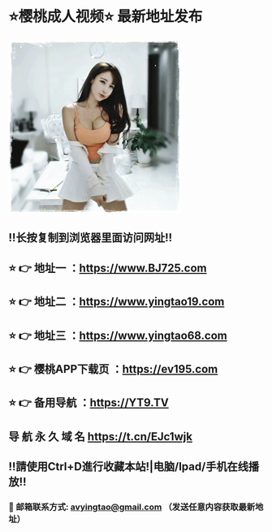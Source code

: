 # ⭐️樱桃成人视频⭐️ 最新地址发布 
![image](https://github.com/avyingtao/dz/raw/master/timg.gif)
## ‼️长按复制到浏览器里面访问网址‼️
## ⭐️ 👉 地址一 ：https://www.BJ725.com
## ⭐️ 👉 地址二 ：https://www.yingtao19.com
## ⭐️ 👉 地址三 ：https://www.yingtao68.com
## ⭐️ 👉 樱桃APP下载页 ：https://ev195.com
## ⭐️ 👉 备用导航 ：https://YT9.TV

## 导 航 永 久 域 名 	https://t.cn/EJc1wjk
## ‼️請使用Ctrl+D進行收藏本站!|电脑/Ipad/手机在线播放‼️
### 📧 邮箱联系方式: avyingtao@gmail.com （发送任意内容获取最新地址）
